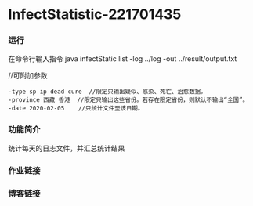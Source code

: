# InfectStatistic-221701435
### 运行

在命令行输入指令 java infectStatic list -log ../log -out ../result/output.txt

//可附加参数

```
-type sp ip dead cure  //限定只输出疑似、感染、死亡、治愈数据。
-province 西藏 香港  //限定只输出这些省份。若存在限定省份，则默认不输出“全国”。
-date 2020-02-05    //只统计文件至该日期。
```

### 功能简介

统计每天的日志文件，并汇总统计结果

### 作业链接



### 博客链接




